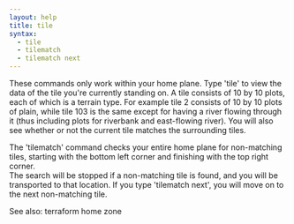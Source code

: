 ```yaml
---
layout: help
title: tile
syntax:
  - tile
  - tilematch
  - tilematch next
---
```


These commands only work within your home plane.  Type 'tile' to view the data 
of the tile you're currently standing on.  A tile consists of 10 by 10 plots, 
each of which is a terrain type.  For example tile 2 consists of 10 by 10 plots
of plain, while tile 103 is the same except for having a river flowing through 
it (thus including plots for riverbank and east-flowing river).  You will also 
see whether or not the current tile matches the surrounding tiles.

The 'tilematch' command checks your entire home plane for non-matching tiles, 
starting with the bottom left corner and finishing with the top right corner.  
The search will be stopped if a non-matching tile is found, and you will be 
transported to that location.  If you type 'tilematch next', you will move on 
to the next non-matching tile.

See also: terraform home zone
